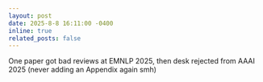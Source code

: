 ```yaml
---
layout: post
date: 2025-8-8 16:11:00 -0400
inline: true
related_posts: false
---
```


One paper got bad reviews at EMNLP 2025, then desk rejected from AAAI 2025 (never adding an Appendix again smh)
